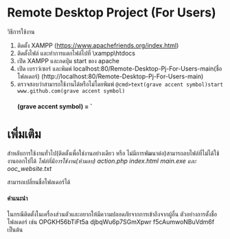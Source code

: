 # Remote Desktop Project (For Users)
วิธีการใช้งาน
1. ติดตั้ง XAMPP (https://www.apachefriends.org/index.html)
2. ติดตั้งไฟล์ และทำการแตกไฟล์ไปที่ \xampp\htdocs
4. เปิด XAMPP และกดปุ่ม start ของ apache
5. เปิด เบราว์เซอร์ และพิมพ์ localhost:80/Remote-Desktop-Pj-For-Users-main(ชื่อโฟลเดอร์) (http://localhost:80/Remote-Desktop-Pj-For-Users-main)
6. ตรวจสอบว่าสามารถใช้งานได้หรือไม่โดยพิมพ์ `@cmd>text(grave accent symbol)start www.github.com(grave accent symbol)`
   #### (grave accent symbol) = `

# เพิ่มเติม
สำหลับการใช้งานทั่วไป(ติดตั้งเพื่อใช่งานอย่างเดียว หรือ ไม่มีการพัฒนาต่อ)สามารถลบไฟล์ที่ไม่ได้ใช้งานออกไปได้
   *ไฟล์ที่มีการใช้งาน(ห้ามลบ) action.php index.html main.exe และ ooc_website.txt*

สามารถเปลี่ยนชื่อโฟลเดอร์ได้

#### คำแนะนำ
ในกรณีติดตั้งในเครื่องส่วนตัวและอยากให้มีความปลอดภัยจากการเข้าถึงจากผู้อื่น ตัวอย่างการตั้งชื่อโฟลเดอร์ เช่น OPGKH56bTiFt5a djbqWu6p7SGmXpwr f5cAumwoNBuVdm6f เป็นต้น
